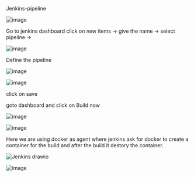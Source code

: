 Jenkins-pipeline

![image](https://github.com/Ayyappa231096/My-Jenkins/assets/96643324/cc38ade9-c2e3-4e98-9561-894a62d976c4)




Go to jenkins dashboard click on new items -> give the name -> select pipeline -> 

![image](https://github.com/Ayyappa231096/My-Jenkins/assets/96643324/86a8aa5b-2e4e-480d-84ac-e06b723e98ad)

Define the pipeline 

![image](https://github.com/Ayyappa231096/My-Jenkins/assets/96643324/bca1b2da-3ef4-4cef-b849-565f90e89808)

![image](https://github.com/Ayyappa231096/My-Jenkins/assets/96643324/f8af2b11-504a-4695-8c26-9e9d82a1b9ba)

click on save

goto dashboard and click on Build now

![image](https://github.com/Ayyappa231096/My-Jenkins/assets/96643324/979e4b01-8973-4fb6-a3c3-33a725ab8034)

![image](https://github.com/Ayyappa231096/My-Jenkins/assets/96643324/cf132fa1-6a1a-4d5a-a7de-3b996f13428b)

Here we are using docker as agent where jenkins ask for docker to create a container for the build and after the build it destory the container.

![Jenkins drawio](https://github.com/Ayyappa231096/My-Jenkins/assets/96643324/ee7e3229-38a6-4378-83ae-ba0cf10880c0)


![image](https://github.com/Ayyappa231096/My-Jenkins/assets/96643324/e27061eb-1a81-4bd1-aa1b-8e59496b7070)



